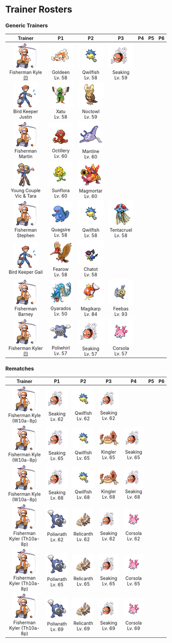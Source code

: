 # Trainer Rosters

### Generic Trainers

| Trainer | P1 | P2 | P3 | P4 | P5 | P6 |
|:-------:|:--:|:--:|:--:|:--:|:--:|:--:|
| ![Fisherman Kyle (!)](../../assets/trainers/fisherman.png "Fisherman Kyle (!)")<br>Fisherman Kyle [(!)](#rematches) | ![Goldeen](../../assets/sprites/goldeen/front.gif "Goldeen")<br>Goldeen<br>Lv. 58 | ![Qwilfish](../../assets/sprites/qwilfish/front.gif "Qwilfish")<br>Qwilfish<br>Lv. 58 | ![Seaking](../../assets/sprites/seaking/front.gif "Seaking")<br>Seaking<br>Lv. 59 |
| ![Bird Keeper Justin](../../assets/trainers/bird_keeper.png "Bird Keeper Justin")<br>Bird Keeper Justin | ![Xatu](../../assets/sprites/xatu/front.gif "Xatu")<br>Xatu<br>Lv. 58 | ![Noctowl](../../assets/sprites/noctowl/front.gif "Noctowl")<br>Noctowl<br>Lv. 59 |
| ![Fisherman Martin](../../assets/trainers/fisherman.png "Fisherman Martin")<br>Fisherman Martin | ![Octillery](../../assets/sprites/octillery/front.gif "Octillery")<br>Octillery<br>Lv. 60 | ![Mantine](../../assets/sprites/mantine/front.gif "Mantine")<br>Mantine<br>Lv. 60 |
| ![Young Couple Vic & Tara](../../assets/trainers/young_couple.png "Young Couple Vic & Tara")<br>Young Couple Vic & Tara | ![Sunflora](../../assets/sprites/sunflora/front.gif "Sunflora")<br>Sunflora<br>Lv. 60 | ![Magmortar](../../assets/sprites/magmortar/front.gif "Magmortar")<br>Magmortar<br>Lv. 60 |
| ![Fisherman Stephen](../../assets/trainers/fisherman.png "Fisherman Stephen")<br>Fisherman Stephen | ![Quagsire](../../assets/sprites/quagsire/front.gif "Quagsire")<br>Quagsire<br>Lv. 58 | ![Qwilfish](../../assets/sprites/qwilfish/front.gif "Qwilfish")<br>Qwilfish<br>Lv. 58 | ![Tentacruel](../../assets/sprites/tentacruel/front.gif "Tentacruel")<br>Tentacruel<br>Lv. 58 |
| ![Bird Keeper Gail](../../assets/trainers/bird_keeper.png "Bird Keeper Gail")<br>Bird Keeper Gail | ![Fearow](../../assets/sprites/fearow/front.gif "Fearow")<br>Fearow<br>Lv. 58 | ![Chatot](../../assets/sprites/chatot/front.gif "Chatot")<br>Chatot<br>Lv. 58 |
| ![Fisherman Barney](../../assets/trainers/fisherman.png "Fisherman Barney")<br>Fisherman Barney | ![Gyarados](../../assets/sprites/gyarados/front.gif "Gyarados")<br>Gyarados<br>Lv. 50 | ![Magikarp](../../assets/sprites/magikarp/front.gif "Magikarp")<br>Magikarp<br>Lv. 84 | ![Feebas](../../assets/sprites/feebas/front.gif "Feebas")<br>Feebas<br>Lv. 93 |
| ![Fisherman Kyler (!)](../../assets/trainers/fisherman.png "Fisherman Kyler (!)")<br>Fisherman Kyler [(!)](#rematches) | ![Poliwhirl](../../assets/sprites/poliwhirl/front.gif "Poliwhirl")<br>Poliwhirl<br>Lv. 57 | ![Seaking](../../assets/sprites/seaking/front.gif "Seaking")<br>Seaking<br>Lv. 57 | ![Corsola](../../assets/sprites/corsola/front.gif "Corsola")<br>Corsola<br>Lv. 57 |


### Rematches

| Trainer | P1 | P2 | P3 | P4 | P5 | P6 |
|:-------:|:--:|:--:|:--:|:--:|:--:|:--:|
| ![Fisherman Kyle (W10a-8p)](../../assets/trainers/fisherman.png "Fisherman Kyle (W10a-8p)")<br>Fisherman Kyle (W10a-8p) | ![Seaking](../../assets/sprites/seaking/front.gif "Seaking")<br>Seaking<br>Lv. 62 | ![Qwilfish](../../assets/sprites/qwilfish/front.gif "Qwilfish")<br>Qwilfish<br>Lv. 62 | ![Seaking](../../assets/sprites/seaking/front.gif "Seaking")<br>Seaking<br>Lv. 62 |
| ![Fisherman Kyle (W10a-8p)](../../assets/trainers/fisherman.png "Fisherman Kyle (W10a-8p)")<br>Fisherman Kyle (W10a-8p) | ![Seaking](../../assets/sprites/seaking/front.gif "Seaking")<br>Seaking<br>Lv. 65 | ![Qwilfish](../../assets/sprites/qwilfish/front.gif "Qwilfish")<br>Qwilfish<br>Lv. 65 | ![Kingler](../../assets/sprites/kingler/front.gif "Kingler")<br>Kingler<br>Lv. 65 | ![Seaking](../../assets/sprites/seaking/front.gif "Seaking")<br>Seaking<br>Lv. 65 |
| ![Fisherman Kyle (W10a-8p)](../../assets/trainers/fisherman.png "Fisherman Kyle (W10a-8p)")<br>Fisherman Kyle (W10a-8p) | ![Seaking](../../assets/sprites/seaking/front.gif "Seaking")<br>Seaking<br>Lv. 68 | ![Qwilfish](../../assets/sprites/qwilfish/front.gif "Qwilfish")<br>Qwilfish<br>Lv. 68 | ![Kingler](../../assets/sprites/kingler/front.gif "Kingler")<br>Kingler<br>Lv. 68 | ![Seaking](../../assets/sprites/seaking/front.gif "Seaking")<br>Seaking<br>Lv. 68 |
| ![Fisherman Kyler (Th10a-8p)](../../assets/trainers/fisherman.png "Fisherman Kyler (Th10a-8p)")<br>Fisherman Kyler (Th10a-8p) | ![Poliwrath](../../assets/sprites/poliwrath/front.gif "Poliwrath")<br>Poliwrath<br>Lv. 62 | ![Relicanth](../../assets/sprites/relicanth/front.gif "Relicanth")<br>Relicanth<br>Lv. 62 | ![Seaking](../../assets/sprites/seaking/front.gif "Seaking")<br>Seaking<br>Lv. 62 | ![Corsola](../../assets/sprites/corsola/front.gif "Corsola")<br>Corsola<br>Lv. 62 |
| ![Fisherman Kyler (Th10a-8p)](../../assets/trainers/fisherman.png "Fisherman Kyler (Th10a-8p)")<br>Fisherman Kyler (Th10a-8p) | ![Poliwrath](../../assets/sprites/poliwrath/front.gif "Poliwrath")<br>Poliwrath<br>Lv. 65 | ![Relicanth](../../assets/sprites/relicanth/front.gif "Relicanth")<br>Relicanth<br>Lv. 65 | ![Seaking](../../assets/sprites/seaking/front.gif "Seaking")<br>Seaking<br>Lv. 65 | ![Corsola](../../assets/sprites/corsola/front.gif "Corsola")<br>Corsola<br>Lv. 65 |
| ![Fisherman Kyler (Th10a-8p)](../../assets/trainers/fisherman.png "Fisherman Kyler (Th10a-8p)")<br>Fisherman Kyler (Th10a-8p) | ![Poliwrath](../../assets/sprites/poliwrath/front.gif "Poliwrath")<br>Poliwrath<br>Lv. 69 | ![Relicanth](../../assets/sprites/relicanth/front.gif "Relicanth")<br>Relicanth<br>Lv. 69 | ![Seaking](../../assets/sprites/seaking/front.gif "Seaking")<br>Seaking<br>Lv. 69 | ![Corsola](../../assets/sprites/corsola/front.gif "Corsola")<br>Corsola<br>Lv. 69 |

